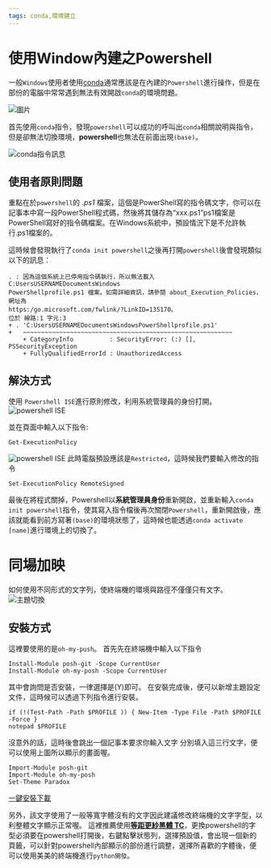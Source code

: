 ```yaml
---
tags: conda,環境建立 
---
```


# 使用Window內建之Powershell
一般`Windows`使用者使用[conda](conda用法)通常應該是在內建的`Powershell`進行操作，但是在部份的電腦中常常遇到無法有效開啟`conda`的環境問題。

![圖片](https://i.imgur.com/B3bofa5.png)

首先使用`conda`指令，發現`powershell`可以成功的呼叫出`conda`相關說明與指令，但是卻無法切換環境，**powershell**也無法在前面出現`(base)`。

![conda指令訊息](https://i.imgur.com/kW2wfts.png)

## 使用者原則問題
重點在於`powershell`的 *.ps1* 檔案，這個是PowerShell寫的指令碼文字，你可以在記事本中寫一段PowerShell程式碼，然後將其儲存為“xxx.ps1”ps1檔案是PowerShell寫好的指令碼檔案。在Windows系統中，預設情況下是不允許執行.ps1檔案的。

這時候會發現執行了`conda init powershell`之後再打開`powershell`後會發現類似以下的訊息：
```shell
. : 因為這個系統上已停用指令碼執行，所以無法載入 C:UsersUSERNAMEDocumentsWindows
PowerShellprofile.ps1 檔案。如需詳細資訊，請參閱 about_Execution_Policies，網址為
https:/go.microsoft.com/fwlink/?LinkID=135170。
位於 線路:1 字元:3
+ . 'C:UsersUSERNAMEDocumentsWindowsPowerShellprofile.ps1'
+   ~~~~~~~~~~~~~~~~~~~~~~~~~~~~~~~~~~~~~~~~~~~~~~~~~~~~~~~~~~
    + CategoryInfo          : SecurityError: (:) [], PSSecurityException
    + FullyQualifiedErrorId : UnauthorizedAccess
```

## 解決方式
使用 `Powershell ISE`進行原則修改，利用系統管理員的身份打開。
![powershell ISE](https://i.imgur.com/dCBKlVN.png)

並在頁面中輸入以下指令:
```shell
Get-ExecutionPolicy
```
![powershell ISE](https://i.imgur.com/HedMet4.png)
此時電腦預設應該是`Restricted`，這時候我們要輸入修改的指令

```shell
Set-ExecutionPolicy RemoteSigned
```

最後在將程式關掉，Powershell以**系統管理員身份**重新開啟，並重新輸入`conda init powershell`指令，使其寫入指令檔後再次關閉`Powershell`，重新開啟後，應該就能看到前方寫著`(base)`的環境狀態了，這時候也能透過`conda activate [name]`進行環境上的切換了。

# 同場加映
如何使用不同形式的文字列，使終端機的環境與路徑不僅僅只有文字。
![主題切換](https://i.imgur.com/DdtZPlA.png)


## 安裝方式
這裡要使用的是`oh-my-push`。
首先先在終端機中輸入以下指令
```shell
Install-Module posh-git -Scope CurrentUser
Install-Module oh-my-posh -Scope CurrentUser

```
其中會詢問是否安裝，一律選擇是(Y)即可。
在安裝完成後，便可以新增主題設定文件，這時候可以透過下列指令進行安裝。

```shell
if (!(Test-Path -Path $PROFILE )) { New-Item -Type File -Path $PROFILE -Force } 
notepad $PROFILE
```

沒意外的話，這時後會跳出一個記事本要求你輸入文字
分別填入這三行文字，便可以使用上圖所以顯示的畫面喔。
```
Import-Module posh-git 
Import-Module oh-my-posh 
Set-Theme Paradox
```
[一鍵安裝下載](http://nuueolab405.ddns.net:5000/sharing/WA7xiJDQT)

另外，該文字使用了一般等寬字體沒有的文字因此建議修改終端機的文字字型，以利整體文字顯示正常喔。
這裡推薦使用[**等距更紗黑體 TC**](https://github.com/be5invis/Sarasa-Gothic/releases/download/v0.16.1/sarasa-gothic-ttf-0.16.1.7z)，更換powershell的字型必須要在powershell打開後，右鍵點擊狀態列，選擇預設值，會出現一個新的頁籤，可以針對powershell內部顯示的部份進行調整，選擇所喜歡的字體後，便可以使用美美的終端機進行`python開發`。




